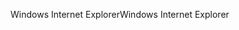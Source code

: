 <span data-ttu-id="02951-101">Windows Internet Explorer</span><span class="sxs-lookup"><span data-stu-id="02951-101">Windows Internet Explorer</span></span>